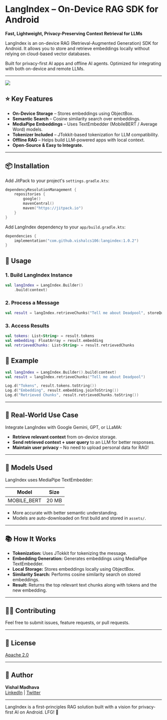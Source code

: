 # LangIndex – On-Device RAG SDK for Android

**Fast, Lightweight, Privacy-Preserving Context Retrieval for LLMs**

LangIndex is an on-device RAG (Retrieval-Augmented Generation) SDK for Android. It allows you to store and retrieve embeddings locally without relying on cloud-based vector databases.

Built for privacy-first AI apps and offline AI agents. Optimized for integrating with both on-device and remote LLMs.

---

[![](https://jitpack.io/v/vishalcs106/langindex.svg)](https://jitpack.io/#vishalcs106/langindex)

## ⭐ Key Features

- **On-Device Storage** – Stores embeddings using ObjectBox.
- **Semantic Search** – Cosine similarity search over embeddings.
- **MediaPipe Embeddings** – Uses TextEmbedder (MobileBERT / Average Word) models.
- **Tokenizer Included** – JTokkit-based tokenization for LLM compatibility.
- **Offline RAG** – Helps build LLM-powered apps with local context.
- **Open-Source & Easy to Integrate.**

---

## 📦 Installation

Add JitPack to your project's `settings.gradle.kts`:

```kotlin
dependencyResolutionManagement {
    repositories {
        google()
        mavenCentral()
        maven("https://jitpack.io")
    }
}
```

Add LangIndex dependency to your `app/build.gradle.kts`:

```kotlin
dependencies {
    implementation("com.github.vishalcs106:langindex:1.0.2")
}
```

## 🚀 Usage

### 1. Build LangIndex Instance

```kotlin
val langIndex = LangIndex.Builder()
    .build(context)
```

### 2. Process a Message

```kotlin
val result = langIndex.retrieveChunks("Tell me about Deadpool", storeQuery = false)
```

### 3. Access Results

```kotlin
val tokens: List<String> = result.tokens
val embedding: FloatArray = result.embedding
val retrievedChunks: List<String> = result.retrievedChunks
```

## 💠 Example

```kotlin
val langIndex = LangIndex.Builder().build(context)
val result = langIndex.retrieveChunks("Tell me about Deadpool")

Log.d("Tokens", result.tokens.toString())
Log.d("Embedding", result.embedding.joinToString())
Log.d("Retrieved Chunks", result.retrievedChunks.toString())
```
---

## 💨 Real-World Use Case

Integrate LangIndex with Google Gemini, GPT, or LLaMA:

- **Retrieve relevant context** from on-device storage.
- **Send retrieved context + user query** to an LLM for better responses.
- **Maintain user privacy** – No need to upload personal data for RAG!

---

## 📂 Models Used

LangIndex uses MediaPipe TextEmbedder:

| Model       | Size  |
|-------------|-------|
| MOBILE_BERT | 20 MB |

- More accurate with better semantic understanding.
- Models are auto-downloaded on first build and stored in `assets/`.

---

## 📚 How It Works

- **Tokenization:** Uses JTokkit for tokenizing the message.
- **Embedding Generation:** Generates embeddings using MediaPipe TextEmbedder.
- **Local Storage:** Stores embeddings locally using ObjectBox.
- **Similarity Search:** Performs cosine similarity search on stored embeddings.
- **Result:** Returns the top relevant text chunks along with tokens and the new embedding.

---

## 👨‍💻 Contributing

Feel free to submit issues, feature requests, or pull requests.

---

## 💟 License

[Apache 2.0](https://www.apache.org/licenses/LICENSE-2.0)

---

## 🚀 Author

**Vishal Madhava**  
[LinkedIn](https://www.linkedin.com/in/vishal106/) | [Twitter](https://x.com/vishal_avax)

---

LangIndex is a first-principles RAG solution built with a vision for privacy-first AI on Android. LFG! 🚀
